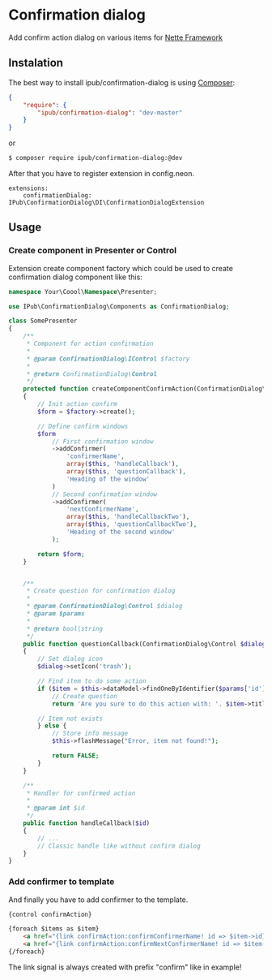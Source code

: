 # Confirmation dialog

Add confirm action dialog on various items for [Nette Framework](http://nette.org/)

## Instalation

The best way to install ipub/confirmation-dialog is using  [Composer](http://getcomposer.org/):

```json
{
	"require": {
		"ipub/confirmation-dialog": "dev-master"
	}
}
```

or

```sh
$ composer require ipub/confirmation-dialog:@dev
```

After that you have to register extension in config.neon.

```neon
extensions:
	confirmationDialog: IPub\ConfirmationDialog\DI\ConfirmationDialogExtension
```

## Usage

### Create component in Presenter or Control

Extension create component factory which could be used to create confirmation dialog component like this:

```php
namespace Your\Coool\Namespace\Presenter;

use IPub\ConfirmationDialog\Components as ConfirmationDialog;

class SomePresenter
{
	/**
	 * Component for action confirmation
	 *
	 * @param ConfirmationDialog\IControl $factory
	 *
	 * @return ConfirmationDialog\Control
	 */
	protected function createComponentConfirmAction(ConfirmationDialog\IControl $factory)
	{
		// Init action confirm
		$form = $factory->create();

		// Define confirm windows
		$form
			// First confirmation window
			->addConfirmer(
				'confirmerName',
				array($this, 'handleCallback'),
				array($this, 'questionCallback'),
				'Heading of the window'
			)
			// Second confirmation window
			->addConfirmer(
				'nextConfirmerName',
				array($this, 'handleCallbackTwo'),
				array($this, 'questionCallbackTwo'),
				'Heading of the second window'
			);

		return $form;
	}


	/**
	 * Create question for confirmation dialog
	 *
	 * @param ConfirmationDialog\Control $dialog
	 * @param $params
	 *
	 * @return bool|string
	 */
	public function questionCallback(ConfirmationDialog\Control $dialog, $params)
	{
		// Set dialog icon
		$dialog->setIcon('trash');

		// Find item to do some action
		if ($item = $this->dataModel->findOneByIdentifier($params['id'])) {
			// Create question
			return 'Are you sure to do this action with: '. $item->title;

		// Item not exists
		} else {
			// Store info message
			$this->flashMessage("Error, item not found!");

			return FALSE;
		}
	}

	/**
	 * Handler for confirmed action
	 *
	 * @param int $id
	 */
	public function handleCallback($id)
	{
		// ...
		// Classic handle like without confirm dialog
	}
}
```

### Add confirmer to template

And finally you have to add confirmer to the template.

```html
{control confirmAction}

{foreach $items as $item}
    <a href="{link confirmAction:confirmConfirmerName! id => $item->id}">Do something with item {$item->title}</a>
    <a href="{link confirmAction:confirmNextConfirmerName! id => $item->id}">Do something else with item {$item->title}</a>
{/foreach}
```

The link signal is always created with prefix "confirm" like in example!